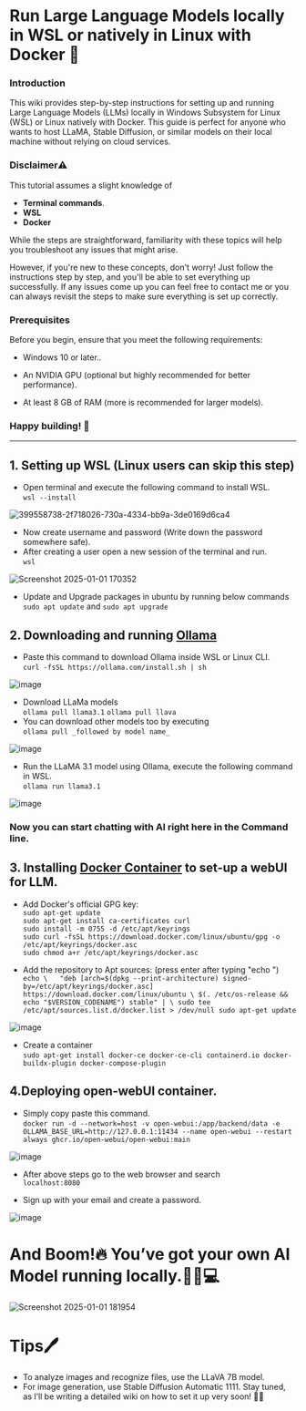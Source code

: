 # Run Large Language Models locally in WSL or natively in Linux with Docker 🚀
### Introduction 
This wiki provides step-by-step instructions for setting up and running Large Language Models (LLMs) locally in Windows Subsystem for Linux (WSL) or Linux natively with Docker. This guide is perfect for anyone who wants to host LLaMA, Stable Diffusion, or similar models on their local machine without relying on cloud services.

### Disclaimer⚠️
This tutorial assumes a slight knowledge of 
* **Terminal commands**.  
* **WSL**  
* **Docker**  
  
While the steps are straightforward, familiarity with these topics will help you troubleshoot any issues that might arise.

However, if you're new to these concepts, don't worry! Just follow the instructions step by step, and you'll be able to set everything up successfully. If any issues come up you can feel free to contact me or you can always revisit the steps to make sure everything is set up correctly.

### Prerequisites
Before you begin, ensure that you meet the following requirements:

* Windows 10 or later..

* An NVIDIA GPU (optional but highly recommended for better performance).
* At least 8 GB of RAM (more is recommended for larger models).  

### Happy building! 🚀
***


## 1. Setting up WSL (Linux users can skip this step) 
* Open terminal and execute the following command to install WSL.  
`wsl --install`   

![399558738-2f718026-730a-4334-bb9a-3de0169d6ca4](https://github.com/user-attachments/assets/396a585b-e963-4d8f-8719-7b00afc6cd87)


 

* Now create username and password (Write down the password somewhere safe).  
* After creating a user open a new session of the terminal and run.  
`wsl`  

![Screenshot 2025-01-01 170352](https://github.com/user-attachments/assets/086679a9-ae8e-411d-a332-0b05ee645328)


* Update and Upgrade packages in ubuntu by running below commands   
`sudo apt update` and `sudo apt upgrade` 

## 2. Downloading and running [Ollama](https://ollama.com/download/linux)   
* Paste this command to download Ollama inside WSL or Linux CLI.  
`curl -fsSL https://ollama.com/install.sh | sh` 

![image](https://github.com/user-attachments/assets/33b89c1c-a800-4b64-90b3-a47020c60af1) 

* Download LLaMa models  
`ollama pull llama3.1`
`ollama pull llava`  
* You can download other models too by executing   
`ollama pull _followed by model name_`

![image](https://github.com/user-attachments/assets/8e680209-d11e-46f4-878b-3ae13e45b2e6)


* Run the LLaMA 3.1 model using Ollama, execute the following command in WSL.  
`ollama run llama3.1`  

![image](https://github.com/user-attachments/assets/eb5e7f0d-0ef3-46d4-9ff6-2e42f724a767)

### Now you can start chatting with AI right here in the Command line.  

## 3. Installing  [Docker Container](https://docs.docker.com/engine/install/ubuntu/#install-using-the-repository) to set-up a webUI for LLM.  
* Add Docker's official GPG key:  
`sudo apt-get update`   
`sudo apt-get install ca-certificates curl`  
`sudo install -m 0755 -d /etc/apt/keyrings`    
`sudo curl -fsSL https://download.docker.com/linux/ubuntu/gpg -o /etc/apt/keyrings/docker.asc`   
`sudo chmod a+r /etc/apt/keyrings/docker.asc`  

* Add the repository to Apt sources: (press enter after typing "echo \")   
`echo \  
"deb [arch=$(dpkg --print-architecture) signed-by=/etc/apt/keyrings/docker.asc] https://download.docker.com/linux/ubuntu \
  $(. /etc/os-release && echo "$VERSION_CODENAME") stable" | \
  sudo tee /etc/apt/sources.list.d/docker.list > /dev/null
sudo apt-get update`  

![image](https://github.com/user-attachments/assets/c337099e-717c-47f5-a918-39dbcf251db0)


* Create a container  
`sudo apt-get install docker-ce docker-ce-cli containerd.io docker-buildx-plugin docker-compose-plugin`  

## 4.Deploying open-webUI container.  
* Simply copy paste this command.    
`docker run -d --network=host -v open-webui:/app/backend/data -e OLLAMA_BASE_URL=http://127.0.0.1:11434 --name open-webui --restart always ghcr.io/open-webui/open-webui:main`  

![image](https://github.com/user-attachments/assets/edf91011-0824-4d4c-85fd-01178a0201ca)  

* After above steps go to the web browser and search  
`localhost:8080`  
  
* Sign up with your email and create a password.  
 
![image](https://github.com/user-attachments/assets/729697a5-2fd0-42ca-9e27-f189630aaaf0)  

# And Boom!🔥 You’ve got your own AI Model running locally.🚀🤖💻

![Screenshot 2025-01-01 181954](https://github.com/user-attachments/assets/5c07d231-e362-4ffb-b27c-79fe140c1b5d)

# Tips🖊️
* To analyze images and recognize files, use the LLaVA 7B model.  
* For image generation, use Stable Diffusion Automatic 1111. Stay tuned, as I’ll be writing a detailed wiki on how to set it up very soon! 🎨✨
  



